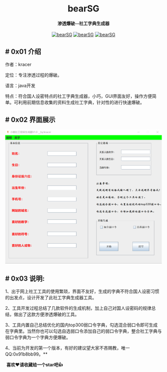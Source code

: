 <h1 align="center" >bearSG</h1>

<h4 align="center" >渗透爆破--社工字典生成器</h3>
<p align="center">
    <a href="https://github.com/kracer127/bearSG"><img alt="bearSG" src="https://visitor-badge.glitch.me/badge?page_id=kracer127.bearSG"></a>
    <a href="https://github.com/kracer127/bearSG"><img alt="bearSG" src="https://img.shields.io/github/stars/kracer127/bearSG.svg"></a>
    <a href="https://github.com/kracer127/bearSG/releases"><img alt="bearSG" src="https://img.shields.io/github/release/kracer127/bearSG.svg"></a>
</p>

## # 0x01 介绍

作者：kracer

定位：专注渗透过程的爆破。

语言：java开发

特点：符合国人设密特点的社工字典生成器，小巧，GUI界面友好，操作方便简单。可利用前期信息收集的资料生成社工字典，针对性的进行快速爆破。



## # 0x02 界面展示

![界面](\imgs\界面.png)



## # 0x03 说明:

1、出于网上社工工具的使用繁琐，界面不友好，生成的字典不符合国人设密习惯的出发点，设计开发了此社工字典生成器工具。

2、工具开发过程总结了几款软件的生成机制，加上自己对国人设密码的规律总结，做出了这款方便渗透爆破的工具。

3、工具内置自己总结优化的国内top300弱口令字典，勾选混合弱口令即可生成在字典里。当然你也可以勾选自选弱口令添加自己的弱口令字典，整合社工字典与弱口令字典为一个字典方便爆破。

4、当前为开发的第一个版本，有好的建议望大家不吝赐教，唯一QQ:0x91b8bb99。**

​	**喜欢❤️请收藏给一个star吧👍**
